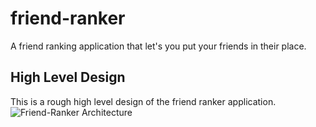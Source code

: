 # friend-ranker
A friend ranking application that let's you put your friends in their place.

## High Level Design
This is a rough high level design of the friend ranker application.
![Friend-Ranker Architecture](https://user-images.githubusercontent.com/61554248/141692748-f48877ed-b6a6-49ad-867d-7b77549b4b7d.png)
